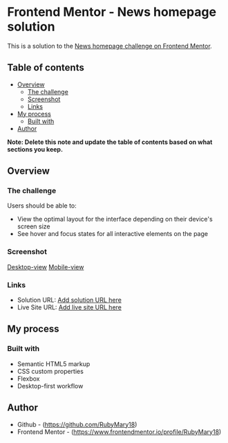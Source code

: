 # Frontend Mentor - News homepage solution

This is a solution to the [News homepage challenge on Frontend Mentor](https://www.frontendmentor.io/challenges/news-homepage-H6SWTa1MFl).

## Table of contents

- [Overview](#overview)
  - [The challenge](#the-challenge)
  - [Screenshot](#screenshot)
  - [Links](#links)
- [My process](#my-process)
  - [Built with](#built-with)
- [Author](#author)

**Note: Delete this note and update the table of contents based on what sections you keep.**

## Overview

### The challenge

Users should be able to:

- View the optimal layout for the interface depending on their device's screen size
- See hover and focus states for all interactive elements on the page

### Screenshot

[Desktop-view](./assets/images/screenshot.png)
[Mobile-view](./assets/images/screenshot-mobile.png)

### Links

- Solution URL: [Add solution URL here](https://github.com/RubyMary18/News-home-page)
- Live Site URL: [Add live site URL here](https://rubymary18.github.io/News-home-page/)

## My process

### Built with

- Semantic HTML5 markup
- CSS custom properties
- Flexbox
- Desktop-first workflow

## Author

- Github - (https://github.com/RubyMary18)
- Frontend Mentor - (https://www.frontendmentor.io/profile/RubyMary18)
